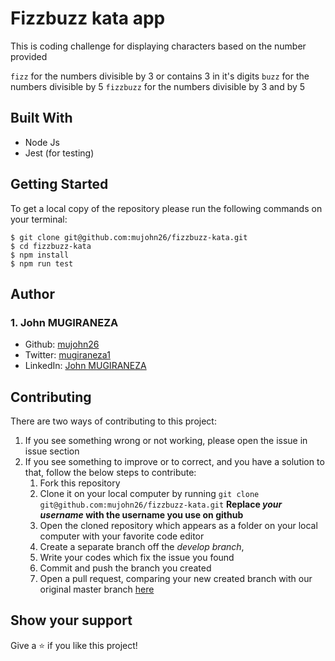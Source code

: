 # Fizzbuzz kata app
This is coding challenge for displaying characters based on the number provided

``fizz`` for the numbers divisible by 3 or contains 3 in it's digits
``buzz`` for the numbers divisible by 5
``fizzbuzz`` for the numbers divisible by 3 and by 5

## Built With
- Node Js
- Jest (for testing)

## Getting Started
To get a local copy of the repository please run the following commands on your terminal:
```
$ git clone git@github.com:mujohn26/fizzbuzz-kata.git
$ cd fizzbuzz-kata
$ npm install
$ npm run test
```

## Author

### 1. John MUGIRANEZA
* Github: [mujohn26](https://github.com/mujohn26)
* Twitter: [mugiraneza1](https://twitter.com/mugiraneza1)
* LinkedIn: [John MUGIRANEZA](https://www.linkedin.com/in/john-mugiraneza/)

## Contributing
There are two ways of contributing to this project:

1. If you see something wrong or not working, please open the issue in issue section
2. If you see something to improve or to correct, and you have a solution to that, follow the below steps to contribute:
    1. Fork this repository
    2. Clone it on your local computer by running `git clone git@github.com:mujohn26/fizzbuzz-kata.git` __Replace *your username* with the username you use on github__
    3. Open the cloned repository which appears as a folder on your local computer with your favorite code editor
    4. Create a separate branch off the *develop branch*,
    5. Write your codes which fix the issue you found
    6. Commit and push the branch you created
    7. Open a pull request, comparing your new created branch with our original master branch [here](https://github.com/mujohn26/fizzbuzz-kata/pulls)

## Show your support

Give a ⭐️ if you like this project!

